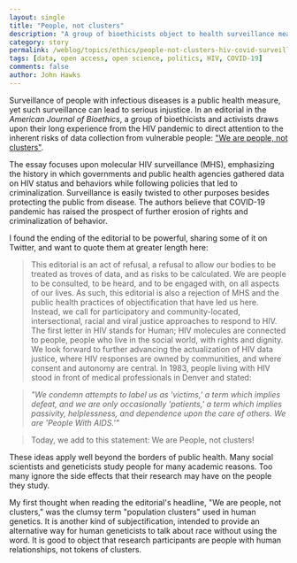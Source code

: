 ```yaml
---
layout: single
title: "People, not clusters"
description: "A group of bioethicists object to health surveillance measures that lead to injustice."
category: story
permalink: /weblog/topics/ethics/people-not-clusters-hiv-covid-surveillance-2020.html
tags: [data, open access, open science, politics, HIV, COVID-19]
comments: false
author: John Hawks
---
```


Surveillance of people with infectious diseases is a public health measure, yet such surveillance can lead to serious injustice. In an editorial  in the <em>American Journal of Bioethics</em>, a group of bioethicists and activists draws upon their long experience from the HIV pandemic to direct attention to the inherent risks of data collection from vulnerable people: <a href="https://doi.org/10.1080/15265161.2020.1809550">"We are people, not clusters"</a>. 

The essay focuses upon molecular HIV surveillance (MHS), emphasizing the history in which governments and public health agencies gathered data on HIV status and behaviors while following policies that led to criminalization. Surveillance is easily twisted to other purposes besides protecting the public from disease. The authors believe that COVID-19 pandemic has raised the prospect of further erosion of rights and criminalization of behavior. 

I found the ending of the editorial to be powerful, sharing some of it on Twitter, and want to quote them at greater length here: 

<blockquote>This editorial is an act of refusal, a refusal to allow our bodies to be treated as troves of data, and as risks to be calculated. We are people to be consulted, to be heard, and to be engaged with, on all aspects of our lives. As such, this editorial is also a rejection of MHS and the public health practices of objectification that have led us here. Instead, we call for participatory and community-located, intersectional, racial and viral justice approaches to respond to HIV. The first letter in HIV stands for Human; HIV molecules are connected to people, people who live in the social world, with rights and dignity. We look forward to further advancing the actualization of HIV data justice, where HIV responses are owned by communities, and where consent and autonomy are central. In 1983, people living with HIV stood in front of medical professionals in Denver and stated:</blockquote>

<blockquote><em>"We condemn attempts to label us as 'victims,' a term which implies defeat, and we are only occasionally 'patients,' a term which implies passivity, helplessness, and dependence upon the care of others. We are 'People With AIDS.'"</em></blockquote>

<blockquote>Today, we add to this statement: We are People, not clusters!</blockquote>

These ideas apply well beyond the borders of public health. Many social scientists and geneticists study people for many academic reasons. Too many ignore the side effects that their research may have on the people they study. 

My first thought when reading the editorial's headline, "We are people, not clusters," was the clumsy term "population clusters" used in human genetics. It is another kind of subjectification, intended to provide an alternative way for human geneticists to talk about race without using the word. It is good to object that research participants are people with human relationships, not tokens of clusters. 

